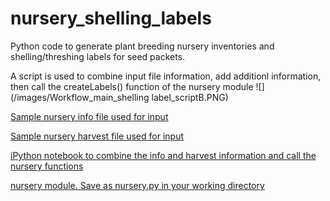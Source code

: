 # nursery_shelling_labels
Python code to generate plant breeding nursery inventories and shelling/threshing labels for seed packets.

A script is used to combine input file information, add additionl information, then call the createLabels() function of the nursery module ![](/images/Workflow_main_shelling label_scriptB.PNG)
  
[Sample nursery info file used for input](nursery_sample_info.csv) 

[Sample nursery harvest file used for input](harvest_notes_sample.csv)  

[iPython notebook to combine the info and harvest information and call the nursery functions](Nursery_sample.ipynb)  
  
[nursery module. Save as nursery.py in your working directory](nursery.py)
